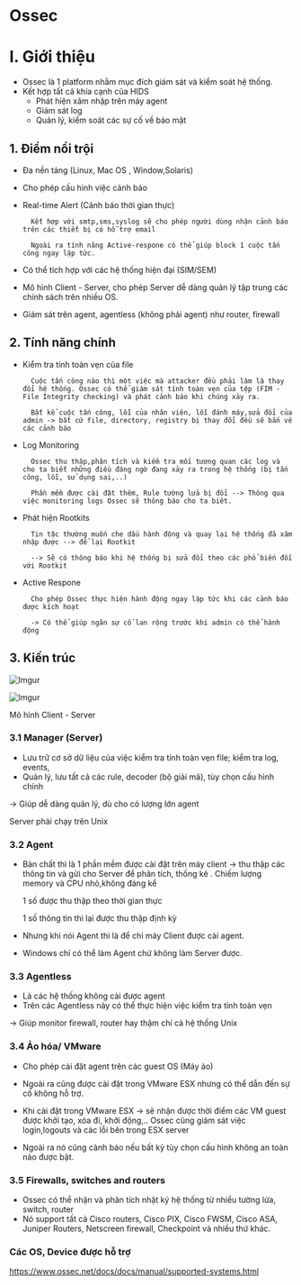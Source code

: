 # Ossec
# I. Giới thiệu
- Ossec là 1 platform nhằm mục đích giám sát và kiểm soát hệ thống.
- Kết hợp tất cả khía cạnh của HIDS
    - Phát hiện xâm nhập trên máy agent
    - Giám sát log
    - Quản lý, kiểm soát các sự cố về bảo mật

## 1. Điểm nổi trội
- Đa nền tảng (Linux, Mac OS , Window,Solaris)
- Cho phép cấu hình việc cảnh báo 
- Real-time Alert (Cảnh báo thời gian thực)
    
        Kết hợp với smtp,sms,syslog sẽ cho phép người dùng nhận cảnh báo trên các thiết bị có hỗ trợ email

        Ngoài ra tính năng Active-respone có thể giúp block 1 cuộc tấn công ngay lập tức.

- Có thể tích hợp với các hệ thống hiện đại (SIM/SEM)
- Mô hình Client - Server, cho phép Server dễ dàng quản lý tập trung các chính sách trên nhiều OS.
- Giám sát trên agent, agentless (không phải agent) như router, firewall

## 2. Tính năng chính
- Kiểm tra tính toàn vẹn của file

        Cuộc tấn công nào thì một việc mà attacker đều phải làm là thay đổi hệ thống. Ossec có thể giám sát tính toàn vẹn của tệp (FIM - File Integrity checking) và phát cảnh báo khi chúng xảy ra.

        Bất kể cuộc tấn công, lỗi của nhân viên, lỗi đánh máy,sửa đổi của admin -> bất cứ file, directory, registry bị thay đổi đều sẽ bắn về các cảnh báo

- Log Monitoring

        Ossec thu thập,phân tích và kiểm tra mối tương quan các log và cho ta biết những điều đáng ngờ đang xảy ra trong hệ thống (bị tấn công, lỗi, sử dụng sai,..)

        Phần mềm được cài đặt thêm, Rule tường lửa bị đổi --> Thông qua việc monitoring logs Ossec sẽ thông báo cho ta biêt.

- Phát hiện Rootkits

        Tin tặc thường muốn che dấu hành động và quay lại hệ thống đã xâm nhập được --> để lại Rootkit

        --> Sẽ có thông báo khi hệ thống bị sửa đổi theo các phổ biến đối với Rootkit

- Active Respone

        Cho phép Ossec thực hiện hành động ngay lập tức khi các cảnh báo được kích hoạt

        -> Có thể giúp ngăn sự cố lan rộng trước khi admin có thể hành động

## 3. Kiến trúc 
![Imgur](https://i.imgur.com/NNa5T4b.png)

![Imgur](https://i.imgur.com/oGxHDQa.png)

Mô hình Client - Server

### **3.1 Manager (Server)**
- Lưu trữ cơ sở dữ liệu của việc kiểm tra tính toàn vẹn file; kiểm tra log, events, 
- Quản lý, lưu tất cả các rule, decoder (bộ giải mã), tùy chọn cấu hình chính

-> Giúp dễ dàng quản lý, dù cho có lượng lớn agent

Server phải chạy trên Unix
### **3.2 Agent**
- Bản chất thì là 1 phần mềm được cài đặt trên máy client -> thu thập các thông tin và gửi cho Server để phân tích, thống kê . Chiếm lượng memory và CPU nhỏ,không đáng kể

    1 số được thu thập theo thời gian thực

    1 số thông tin thì lại được thu thập định kỳ

- Nhưng khi nói Agent thì là để chỉ máy Client được cài agent.
- Windows chỉ có thể làm Agent chứ không làm Server được.

### **3.3 Agentless**
- Là các hệ thống không cài được agent
- Trên các Agentless này có thể thực hiện việc kiểm tra tính toàn vẹn

-> Giúp monitor firewall, router hay thậm chí cả hệ thống Unix

### **3.4 Ảo hóa/ VMware**
- Cho phép cài đặt agent trên các guest OS (Máy ảo)
- Ngoài ra cũng được cài đặt trong VMware ESX nhưng có thể dẫn đến sự cố không hỗ trợ.
- Khi cài đặt trong VMware ESX -> sẽ nhận được thời điểm các VM guest được khởi tạo, xóa đi, khởi động,.. Ossec cũng giám sát việc login,logouts và các lỗi bên trong ESX server

- Ngoài ra nó cũng cảnh báo nếu bất kỳ tùy chọn cấu hình không an toàn nào được bật.

### **3.5 Firewalls, switches and routers**
- Ossec có thể nhận và phân tích nhật ký hệ thống từ nhiều tường lửa, switch, router
- Nó support tất cả Cisco routers, Cisco PIX, Cisco FWSM, Cisco ASA, Juniper Routers, Netscreen firewall, Checkpoint và nhiều thứ khác.

### Các OS, Device được hỗ trợ
https://www.ossec.net/docs/docs/manual/supported-systems.html


